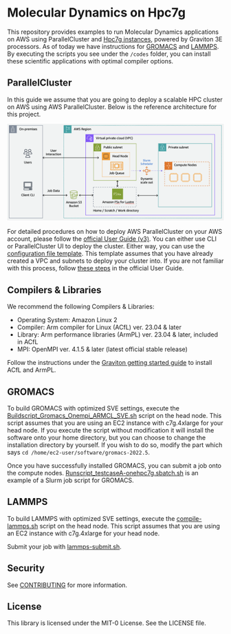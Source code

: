# Molecular Dynamics on Hpc7g

This repository provides examples to run Molecular Dynamics applications on AWS using ParallelCluster and [Hpc7g instances](https://aws.amazon.com/ec2/instance-types/hpc7g/?trk=7aa1d67a-83b9-4934-8322-71040c588cf4&sc_channel=el), powered by Graviton 3E processors. As of today we have instructions for [GROMACS](https://www.gromacs.org/) and [LAMMPS](https://www.lammps.org/). By executing the scripts you see under the `/codes` folder, you can install these scientific applications with optimal compiler options.

## ParallelCluster

In this guide we assume that you are going to deploy a scalable HPC cluster on AWS using AWS ParallelCluster. Below is the reference architecture for this project. 

![ParallelCluster](images/ParallelCluster.png)

For detailed procedures on how to deploy AWS ParallelCluster on your AWS account, please follow the [official User Guide (v3)](https://docs.aws.amazon.com/parallelcluster/latest/ug/what-is-aws-parallelcluster.html). You can either use CLI or ParallelCluster UI to deploy the cluster. Either way, you can use the [configuration file template](/codes/setup/md-cluster.yaml). This template assumes that you have already created a VPC and subnets to deploy your cluster into. If you are not familiar with this process, follow [these steps](https://docs.aws.amazon.com/parallelcluster/latest/ug/install-v3-configuring.html) in the official User Guide.   

## Compilers & Libraries 

We recommend the following Compilers & Libraries:
- Operating System: Amazon Linux 2
- Compiler: Arm compiler for Linux (ACfL) ver. 23.04 & later
- Library: Arm performance libraries (ArmPL) ver. 23.04 & later, included in ACfL
- MPI: OpenMPI ver. 4.1.5 & later (latest official stable release)

Follow the instructions under the [Graviton getting started guide](https://github.com/aws/aws-graviton-getting-started/tree/main/HPC) to install ACfL and ArmPL. 

## GROMACS

To build GROMACS with optimized SVE settings, execute the [Buildscript_Gromacs_Onempi_ARMCL_SVE.sh](/codes/GROMACS/Buildscript_Gromacs_Openmpi_ARMCL_SVE.sh) script on the head node. This script assumes that you are using an EC2 instance with c7g.4xlarge for your head node. If you execute the script without modification it will install the software onto your home directory, but you can choose to change the installation directory by yourself. If you wish to do so, modify the part which says `cd /home/ec2-user/software/gromacs-2022.5`. 

Once you have successfully installed GROMACS, you can submit a job onto the compute nodes. [Runscript_testcaseA-onehpc7g.sbatch.sh](/codes/GROMACS/Runscript_testcaseA-onehpc7g.sbatch.sh) is an example of a Slurm job script for GROMACS. 

## LAMMPS

To build LAMMPS with optimized SVE settings, execute the [compile-lammps.sh](/codes/LAMMPS/compile-lammps.sh) script on the head node. This script assumes that you are using an EC2 instance with c7g.4xlarge for your head node.

Submit your job with [lammps-submit.sh](/codes/LAMMPS/compile-lammps.sh). 

## Security

See [CONTRIBUTING](CONTRIBUTING.md#security-issue-notifications) for more information.

## License

This library is licensed under the MIT-0 License. See the LICENSE file.
